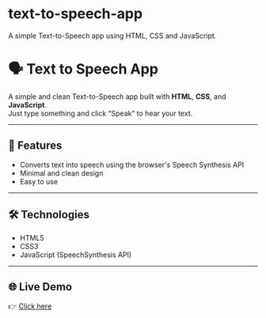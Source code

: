# text-to-speech-app
A simple Text-to-Speech app using HTML, CSS and JavaScript.

# 🗣️ Text to Speech App

A simple and clean Text-to-Speech app built with **HTML**, **CSS**, and **JavaScript**.  
Just type something and click “Speak” to hear your text.

---

## 🚀 Features
- Converts text into speech using the browser's Speech Synthesis API  
- Minimal and clean design  
- Easy to use  

---

## 🛠️ Technologies
- HTML5  
- CSS3  
- JavaScript (SpeechSynthesis API)

---

## 🌐 Live Demo
👉 [Click here](https://mr-syntax1.github.io/text-to-speech-app/)



